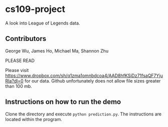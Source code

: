 cs109-project
=============

A look into League of Legends data.

## Contributors

George Wu, James Ho, Michael Ma, Shannon Zhu

PLEASE READ

Please visit https://www.dropbox.com/sh/q1zma1omnbdcoa4/AAD8hfKSiDz71fsaQF7YjuRIa?dl=0 for our data. Github unfortunately does not allow file sizes greater than 100 mb.

## Instructions on how to run the demo

Clone the directory and execute `python prediction.py`. The instructions are located within the program.

